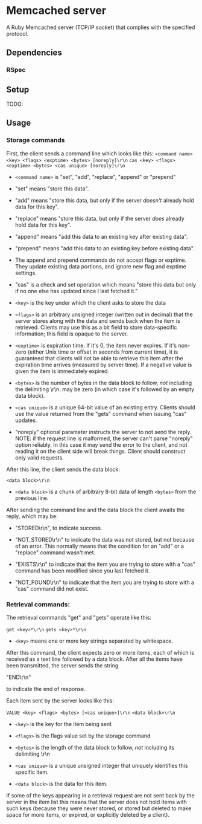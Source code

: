 # Memcached server
A Ruby Memcached server (TCP/IP socket) that complies with the specified protocol.


## Dependencies
### RSpec 

## Setup
TODO: 


## Usage
### Storage commands

First, the client sends a command line which looks like this:
```<command name> <key> <flags> <exptime> <bytes> [noreply]\r\n```
```cas <key> <flags> <exptime> <bytes> <cas unique> [noreply]\r\n```

* ```<command name>``` is "set", "add", "replace", "append" or "prepend"

* "set" means "store this data".

* "add" means "store this data, but only if the server *doesn't* already
  hold data for this key".

* "replace" means "store this data, but only if the server *does*
  already hold data for this key".

* "append" means "add this data to an existing key after existing data".

* "prepend" means "add this data to an existing key before existing data".

* The append and prepend commands do not accept flags or exptime.
  They update existing data portions, and ignore new flag and exptime
  settings.

* "cas" is a check and set operation which means "store this data but
  only if no one else has updated since I last fetched it."

- ```<key>``` is the key under which the client asks to store the data

- ```<flags>``` is an arbitrary unsigned integer (written out in
  decimal) that the server stores along with the data and sends back
  when the item is retrieved. Clients may use this as a bit field to
  store data-specific information; this field is opaque to the server.
  
- ```<exptime>``` is expiration time. If it's 0, the item never expires. If it's non-zero  (either Unix time or offset in seconds from
  current time), it is guaranteed that clients will not be able to
  retrieve this item after the expiration time arrives (measured by
  server time). If a negative value is given the item is immediately
  expired.

- ```<bytes>``` is the number of bytes in the data block to follow, *not*
  including the delimiting \r\n. <bytes> may be zero (in which case
  it's followed by an empty data block).

- ```<cas unique>``` is a unique 64-bit value of an existing entry.
  Clients should use the value returned from the "gets" command
  when issuing "cas" updates.

- "noreply" optional parameter instructs the server to not send the
  reply.  NOTE: if the request line is malformed, the server can't
  parse "noreply" option reliably.  In this case it may send the error
  to the client, and not reading it on the client side will break
  things.  Client should construct only valid requests.

After this line, the client sends the data block:

```<data block>\r\n```

- ```<data block>``` is a chunk of arbitrary 8-bit data of length ```<bytes>```
  from the previous line.

After sending the command line and the data block the client awaits
the reply, which may be:

* "STORED\r\n", to indicate success.

* "NOT_STORED\r\n" to indicate the data was not stored, but not
because of an error. This normally means that the
condition for an "add" or a "replace" command wasn't met.

* "EXISTS\r\n" to indicate that the item you are trying to store with
a "cas" command has been modified since you last fetched it.

* "NOT_FOUND\r\n" to indicate that the item you are trying to store
with a "cas" command did not exist.


### Retrieval commands:

The retrieval commands "get" and "gets" operate like this:

```get <key>*\r\n```
```gets <key>*\r\n```

- ```<key>``` means one or more key strings separated by whitespace.

After this command, the client expects zero or more items, each of
which is received as a text line followed by a data block. After all
the items have been transmitted, the server sends the string

"END\r\n"

to indicate the end of response.

Each item sent by the server looks like this:

```VALUE <key> <flags> <bytes> [<cas unique>]\r\n```
```<data block>\r\n```

* ```<key>``` is the key for the item being sent

* ```<flags>``` is the flags value set by the storage command

* ```<bytes>``` is the length of the data block to follow, *not* including
  its delimiting \r\n

* ```<cas unique>``` is a unique unsigned integer that uniquely identifies
  this specific item.

* ```<data block>``` is the data for this item.

If some of the keys appearing in a retrieval request are not sent back
by the server in the item list this means that the server does not
hold items with such keys (because they were never stored, or stored
but deleted to make space for more items, or expired, or explicitly
deleted by a client).
